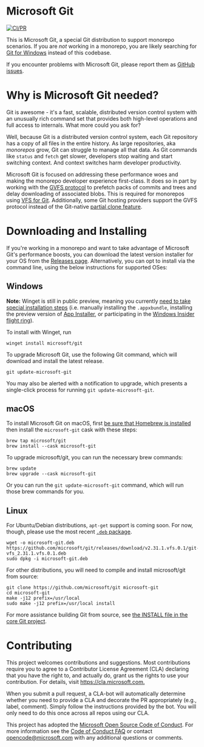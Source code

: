 Microsoft Git
===============

[![CI/PR](https://github.com/microsoft/git/actions/workflows/main.yml/badge.svg)](https://github.com/microsoft/git/actions/workflows/main.yml)

This is Microsoft Git, a special Git distribution to support monorepo scenarios. If you are _not_ working in a monorepo, you are likely searching for [Git for Windows](http://git-for-windows.github.io/) instead of this codebase.

If you encounter problems with Microsoft Git, please report them as [GitHub issues](https://github.com/microsoft/git/issues).

Why is Microsoft Git needed?
=========================================================

Git is awesome - it's a fast, scalable, distributed version control system with an unusually rich command set that provides both high-level operations and full access to internals. What more could you ask for?

Well, because Git is a distributed version control system, each Git repository has a copy of all files in the entire history. As large repositories, aka _monorepos_ grow, Git can struggle to manage all that data. As Git commands like `status` and `fetch` get slower, developers stop waiting and start switching context. And context switches harm developer productivity.

Microsoft Git is focused on addressing these performance woes and making the monorepo developer experience first-class. It does so in part by working with the [GVFS protocol](https://docs.microsoft.com/en-us/azure/devops/learn/git/gvfs-architecture#gvfs-protocol) to prefetch packs of commits and trees and delay downloading of associated blobs. This is required for monorepos using [VFS for Git](https://github.com/microsoft/VFSForGit/blob/master/Readme.md). Additionally, some Git hosting providers support the GVFS protocol instead of the Git-native [partial clone feature](https://github.blog/2020-12-21-get-up-to-speed-with-partial-clone-and-shallow-clone/).

Downloading and Installing
=========================================================

If you're working in a monorepo and want to take advantage of Microsoft Git's performance boosts, you can
download the latest version installer for your OS from the [Releases page](https://github.com/microsoft/git/releases). Alternatively,
you can opt to install via the command line, using the below instructions for supported OSes:

## Windows
__Note:__ Winget is still in public preview, meaning you currently [need to take special installation steps](https://docs.microsoft.com/en-us/windows/package-manager/winget/#install-winget) (i.e. manually installing the `.appxbundle`, installing the preview version of [App Installer](https://www.microsoft.com/p/app-installer/9nblggh4nns1?ocid=9nblggh4nns1_ORSEARCH_Bing&rtc=1&activetab=pivot:overviewtab), or participating in the [Windows Insider flight ring](https://insider.windows.com/https://insider.windows.com/)).

To install with Winget, run

```shell
winget install microsoft/git
```

To upgrade Microsoft Git, use the following Git command, which will download and install the latest release.

```shell
git update-microsoft-git
```

You may also be alerted with a notification to upgrade, which presents a single-click process for running `git update-microsoft-git`.

## macOS

To install Microsoft Git on macOS, first [be sure that Homebrew is installed](https://brew.sh/) then install the `microsoft-git` cask with these steps:

```shell
brew tap microsoft/git
brew install --cask microsoft-git
```

To upgrade microsoft/git, you can run the necessary brew commands:

```shell
brew update
brew upgrade --cask microsoft-git
```

Or you can run the `git update-microsoft-git` command, which will run those brew commands for you.

## Linux

For Ubuntu/Debian distributions, `apt-get` support is coming soon. For now, though, please use the most recent [`.deb` package](https://github.com/microsoft/git/releases).

```shell
wget -o microsoft-git.deb https://github.com/microsoft/git/releases/download/v2.31.1.vfs.0.1/git-vfs_2.31.1.vfs.0.1.deb
sudo dpkg -i microsoft-git.deb
```

For other distributions, you will need to compile and install microsoft/git from source:

```shell
git clone https://github.com/microsoft/git microsoft-git
cd microsoft-git
make -j12 prefix=/usr/local
sudo make -j12 prefix=/usr/local install
```

For more assistance building Git from source, see [the INSTALL file in the core Git project](https://github.com/git/git/blob/master/INSTALL).

Contributing
=========================================================

This project welcomes contributions and suggestions.  Most contributions require you to agree to a
Contributor License Agreement (CLA) declaring that you have the right to, and actually do, grant us
the rights to use your contribution. For details, visit <https://cla.microsoft.com.>

When you submit a pull request, a CLA-bot will automatically determine whether you need to provide
a CLA and decorate the PR appropriately (e.g., label, comment). Simply follow the instructions
provided by the bot. You will only need to do this once across all repos using our CLA.

This project has adopted the [Microsoft Open Source Code of Conduct](https://opensource.microsoft.com/codeofconduct/).
For more information see the [Code of Conduct FAQ](https://opensource.microsoft.com/codeofconduct/faq/) or
contact [opencode@microsoft.com](mailto:opencode@microsoft.com) with any additional questions or comments.
